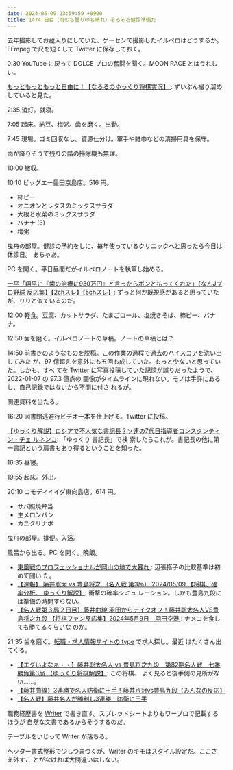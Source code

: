 ```yaml
---
date: 2024-05-09 23:59:59 +0900
title: 1474 日目（雨のち曇りのち晴れ）そろそろ健診準備だ
---
```


去年撮影してお蔵入りにしていた、ゲーセンで撮影したイルベロはどうするか。
FFmpeg で尺を短くして Twitter に保存しておく。

0:30 YouTube に戻って DOLCE プロの奮闘を聞く。MOON RACE とはうれしい。

[もっともっともっと自由に！【なるるのゆっくり将棋実況】
](https://www.youtube.com/watch?v=0w2QDlSdRJc): ずいぶん撮り溜めしていると見た。

2:35 消灯。就寝。

7:05 起床。納豆、梅粥。歯を磨く。出勤。

7:45 現場。ゴミ回収なし。資源仕分け。軍手や雑巾などの清掃用具を保守。

雨が降りそうで残りの階の掃除機も無理。

10:00 撤収。

10:10 ビッグエー墨田京島店。516 円。

* 柿ピー
* オニオンとレタスのミックスサラダ
* 大根と水菜のミックスサラダ
* バナナ (3)
* 梅粥

曳舟の部屋。健診の予約をしに、毎年使っているクリニックへと思ったら今日は休診日。
あちゃあ。

PC を開く。平日昼間だがイルベロノートを執筆し始める。

[一平「翔平に『歯の治療に930万円』と言ったらポンと払ってくれた」【なんJプロ野球
反応集】【2chスレ】【5chスレ】](https://www.youtube.com/watch?v=2mA-16b3GPg):
ずっと何か既視感があると思っていたが、りりと似ているのだ。

12:00 軽食。豆腐、カットサラダ、たまごロール、塩焼きそば、柿ピー、バナナ。

12:50 歯を磨く。イルベロノートの草稿。ノートの草稿とは？

14:50 前書きのようなものを脱稿。この作業の過程で過去のハイスコアを洗い出してみた
が、97 億超えを意外にも五回も成していた。もっと少ないと思っていた。しかも、すべ
てを Twitter に写真投稿していた記憶が誤りだったようで、2022-01-07 の 97.3 億点の
画像がタイムラインに現れない。モノは手許にあるし、自己記録ではないから不問に付さ
れるが。

関連資料を当たる。

16:20 図書館逃避行ビデオ一本を仕上げる。Twitter に投稿。
<blockquote class="twitter-tweet"
  data-conversation="none"
  data-media-max-width="480" data-theme="dark" data-align="center">
<a href="https://twitter.com/showa_yojyo/status/1788498141316030772"></a>
</blockquote>
<script async src="https://platform.twitter.com/widgets.js" charset="utf-8"></script>

[【ゆっくり解説】ロシアで不人気な書記長？ソ連の7代目指導者コンスタンティン・チェ
ルネンコ](https://www.youtube.com/watch?v=MqLdnmJus2k): 「ゆっくり 書記長」で検
索したらこれが。書記長の他に第一書記という肩書もあり得るということを知った。

16:35 昼寝。

19:55 起床。外出。

20:10 コモディイイダ東向島店。614 円。

* サバ照焼弁当
* 生メロンパン
* カニクリナポ

曳舟の部屋。排便。入浴。

風呂から出る。PC を開く。晩飯。

* [東風戦のプロフェッショナルが岡山の地で大暴れ
  ](https://www.youtube.com/watch?v=daryZuMhUkw): 辺張搭子の比較基準は初めて聞い
  た。
* [【速報】 藤井聡太 vs 豊島将之 （名人戦 第3局） 2024/05/09 【将棋、確率分析、
  ゆっくり解説】](https://www.youtube.com/watch?v=2hRmbXktNc4): 衝撃の確率シミュ
  レーション。しかも豊島九段には準備の時間すらない。
* [【名人戦第３局２日目】藤井曲線 羽田からテイクオフ！藤井聡太名人VS豊島将之九段
  【将棋ファン反応集】2024年5月9日　羽田空港
  ](https://www.youtube.com/watch?v=Rm09W__Oc2I): ナメコを食しても勝てるくらいな
  のか。

21:35 歯を磨く。[転職・求人情報サイトの type](https://type.jp/) で求人探し。最近
はたくさん出てくる。

* [【エグいよなぁ・・】藤井聡太名人 vs 豊島将之九段　第82期名人戦　七番勝負第3局
  【ゆっくり将棋解説】](https://www.youtube.com/watch?v=BwoKSPr52wI): この将棋、
  よく見ると後手側の見所がない……。
* [【藤井曲線】3連勝で名人防衛に王手！藤井八冠vs豊島九段【みんなの反応】
  ](https://www.youtube.com/watch?v=04OIJHRp4H8)
* [【名人戦】藤井名人が勝利し3連勝！防衛に王手
  ](https://www.youtube.com/watch?v=6HBCa6xIxIs)

職務経歴書を [Writer] で書き直す。スプレッドシートよりもワープロで記載するほうが
自然な文書であるからそうするのだ。

テーブルをいじって Writer が落ちる。

ヘッター書式整形で少しつまづくが、Writer のキモはスタイル設定だ。ここさえ外すこ
とがなければ大間違いはしない。

[Writer]: https://documentation.libreoffice.org/en/english-documentation/writer/
